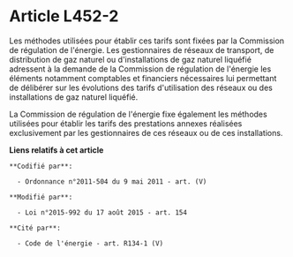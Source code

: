# Article L452-2

Les méthodes utilisées pour établir ces tarifs sont fixées par la Commission de régulation de l'énergie. Les gestionnaires de
réseaux de transport, de distribution de gaz naturel ou d'installations de gaz naturel liquéfié adressent à la demande de la
Commission de régulation de l'énergie les éléments notamment comptables et financiers nécessaires lui permettant de délibérer
sur les évolutions des tarifs d'utilisation des réseaux ou des installations de gaz naturel liquéfié.

La Commission de régulation de l'énergie fixe également les méthodes utilisées pour établir les tarifs des prestations
annexes réalisées exclusivement par les gestionnaires de ces réseaux ou de ces installations.

**Liens relatifs à cet article**

	**Codifié par**:

	  - Ordonnance n°2011-504 du 9 mai 2011 - art. (V)

	**Modifié par**:

	  - Loi n°2015-992 du 17 août 2015 - art. 154

	**Cité par**:

	  - Code de l'énergie - art. R134-1 (V)
